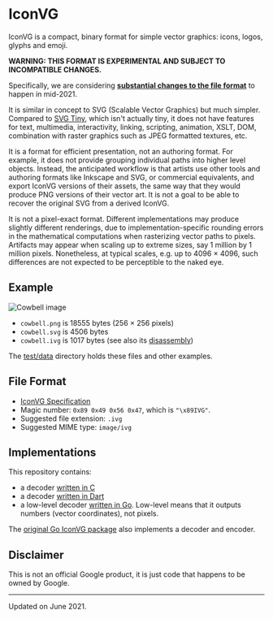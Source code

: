 # IconVG

IconVG is a compact, binary format for simple vector graphics: icons, logos,
glyphs and emoji.

**WARNING: THIS FORMAT IS EXPERIMENTAL AND SUBJECT TO INCOMPATIBLE CHANGES.**

Specifically, we are considering [**substantial changes to the file
format**](https://github.com/google/iconvg/issues/4) to happen in mid-2021.

It is similar in concept to SVG (Scalable Vector Graphics) but much simpler.
Compared to [SVG Tiny](https://www.w3.org/TR/SVGTiny12/), which isn't actually
tiny, it does not have features for text, multimedia, interactivity, linking,
scripting, animation, XSLT, DOM, combination with raster graphics such as JPEG
formatted textures, etc.

It is a format for efficient presentation, not an authoring format. For
example, it does not provide grouping individual paths into higher level
objects. Instead, the anticipated workflow is that artists use other tools and
authoring formats like Inkscape and SVG, or commercial equivalents, and export
IconVG versions of their assets, the same way that they would produce PNG
versions of their vector art. It is not a goal to be able to recover the
original SVG from a derived IconVG.

It is not a pixel-exact format. Different implementations may produce slightly
different renderings, due to implementation-specific rounding errors in the
mathematical computations when rasterizing vector paths to pixels. Artifacts
may appear when scaling up to extreme sizes, say 1 million by 1 million pixels.
Nonetheless, at typical scales, e.g. up to 4096 × 4096, such differences are
not expected to be perceptible to the naked eye.


## Example

![Cowbell image](./test/data/cowbell.png)

- `cowbell.png` is 18555 bytes (256 × 256 pixels)
- `cowbell.svg` is  4506 bytes
- `cowbell.ivg` is  1017 bytes (see also its
  [disassembly](./test/data/cowbell.ivg.disassembly))

The [test/data](./test/data) directory holds these files and other examples.


## File Format

- [IconVG Specification](spec/iconvg-spec.md)
- Magic number: `0x89 0x49 0x56 0x47`, which is `"\x89IVG"`.
- Suggested file extension: `.ivg`
- Suggested MIME type: `image/ivg`


## Implementations

This repository contains:

- a decoder [written in C](./release/c)
- a decoder [written in Dart](./src/dart)
- a low-level decoder [written in Go](./src/go). Low-level means that it
  outputs numbers (vector coordinates), not pixels.

The [original Go IconVG
package](https://pkg.go.dev/golang.org/x/exp/shiny/iconvg) also implements a
decoder and encoder.


## Disclaimer

This is not an official Google product, it is just code that happens to be
owned by Google.


---

Updated on June 2021.
